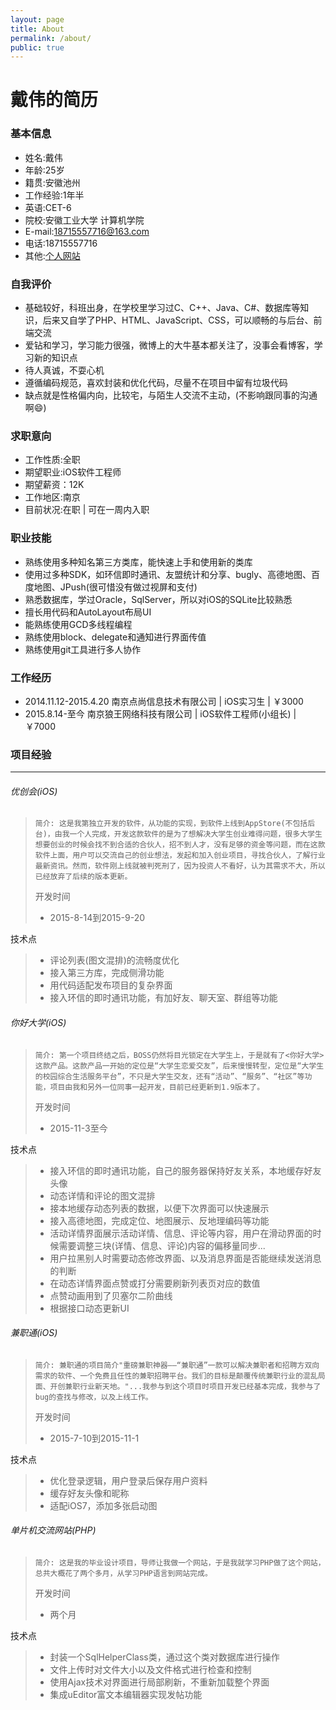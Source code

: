 ```yaml
---
layout: page
title: About
permalink: /about/
public: true
---
```


# 戴伟的简历 #
### 基本信息 ###
* 姓名:戴伟
* 年龄:25岁
* 籍贯:安徽池州
* 工作经验:1年半
* 英语:CET-6
* 院校:安徽工业大学 计算机学院
* E-mail:18715557716@163.com
* 电话:18715557716
* 其他:[个人网站](http://davydtz.sinaapp.com)

### 自我评价 ###
* 基础较好，科班出身，在学校里学习过C、C++、Java、C#、数据库等知识，后来又自学了PHP、HTML、JavaScript、CSS，可以顺畅的与后台、前端交流
* 爱钻和学习，学习能力很强，微博上的大牛基本都关注了，没事会看博客，学习新的知识点
*  待人真诚，不耍心机
*  遵循编码规范，喜欢封装和优化代码，尽量不在项目中留有垃圾代码
* 缺点就是性格偏内向，比较宅，与陌生人交流不主动，(不影响跟同事的沟通啊😄)



### 求职意向 ###
* 工作性质:全职
* 期望职业:iOS软件工程师
* 期望薪资：12K
* 工作地区:南京
* 目前状况:在职 | 可在一周内入职

### 职业技能 ###
* 熟练使用多种知名第三方类库，能快速上手和使用新的类库
* 使用过多种SDK，如环信即时通讯、友盟统计和分享、bugly、高德地图、百度地图、JPush(很可惜没有做过视屏和支付)
* 熟悉数据库，学过Oracle，SqlServer，所以对iOS的SQLite比较熟悉
* 擅长用代码和AutoLayout布局UI
* 能熟练使用GCD多线程编程
* 熟练使用block、delegate和通知进行界面传值
* 熟练使用git工具进行多人协作

### 工作经历 ###

* 2014.11.12-2015.4.20 南京点尚信息技术有限公司 | iOS实习生 | ￥3000
* 2015.8.14-至今 南京狼王网络科技有限公司 | iOS软件工程师(小组长) | ￥7000



### 项目经验 ###
***
###### 优创会(iOS) ######

>     简介: 这是我第独立开发的软件，从功能的实现，到软件上线到AppStore(不包括后台)，由我一个人完成，开发这款软件的是为了想解决大学生创业难得问题，很多大学生想要创业的时候会找不到合适的合伙人，招不到人才，没有足够的资金等问题，而在这款软件上面，用户可以交流自己的创业想法，发起和加入创业项目，寻找合伙人，了解行业最新资讯。然而，软件刚上线就被判死刑了，因为投资人不看好，认为其需求不大，所以已经放弃了后续的版本更新。
>    开发时间
>    
>    * 2015-8-14到2015-9-20


>  
  技术点

>    * 评论列表(图文混排)的流畅度优化
>    * 接入第三方库，完成侧滑功能
>    * 用代码适配发布项目的复杂界面
>    * 接入环信的即时通讯功能，有加好友、聊天室、群组等功能



###### 你好大学(iOS) ######

>     简介: 第一个项目终结之后，BOSS仍然将目光锁定在大学生上，于是就有了<你好大学>这款产品。这款产品一开始的定位是“大学生恋爱交友”，后来慢慢转型，定位是“大学生的校园综合生活服务平台”，不只是大学生交友，还有“活动”、“服务”、“社区”等功能，项目由我和另外一位同事一起开发，目前已经更新到1.9版本了。
>    开发时间
>    
>    * 2015-11-3至今


>  
  技术点

>    * 接入环信的即时通讯功能，自己的服务器保持好友关系，本地缓存好友头像
>    * 动态详情和评论的图文混排
>    * 接本地缓存动态列表的数据，以便下次界面可以快速展示
>    * 接入高德地图，完成定位、地图展示、反地理编码等功能
>    * 活动详情界面展示活动详情、信息、评论等内容，用户在滑动界面的时候需要调整三块(详情、信息、评论)内容的偏移量同步...
>    * 用户拉黑别人时需要动态修改界面、以及消息界面是否能继续发送消息的判断
>    * 在动态详情界面点赞或打分需要刷新列表页对应的数值
>    * 点赞动画用到了贝塞尔二阶曲线
>    * 根据接口动态更新UI


###### 兼职通(iOS) ######

>     简介: 兼职通的项目简介"重磅兼职神器——“兼职通”一款可以解决兼职者和招聘方双向需求的软件、一个免费且任性的兼职招聘平台。我们的目标是颠覆传统兼职行业的混乱局面、开创兼职行业新天地。"...我参与到这个项目时项目开发已经基本完成，我参与了bug的查找与修改，以及上线工作。
>    开发时间
>    
>    * 2015-7-10到2015-11-1


>  
  技术点

>    * 优化登录逻辑，用户登录后保存用户资料
>    * 缓存好友头像和昵称
>    * 适配iOS7，添加多张启动图

###### 单片机交流网站(PHP) ######

>     简介: 这是我的毕业设计项目，导师让我做一个网站，于是我就学习PHP做了这个网站，总共大概花了两个多月，从学习PHP语言到网站完成。
>    开发时间
>    
>    * 两个月


>  
  技术点

>    * 封装一个SqlHelperClass类，通过这个类对数据库进行操作
>    * 文件上传时对文件大小以及文件格式进行检查和控制
>    * 使用Ajax技术对界面进行局部刷新，不重新加载整个界面
>    * 集成uEditor富文本编辑器实现发帖功能


